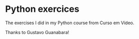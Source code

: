 # Python exercices
 The exercises I did in my Python course from Curso em Vídeo.

Thanks to Gustavo Guanabara!
